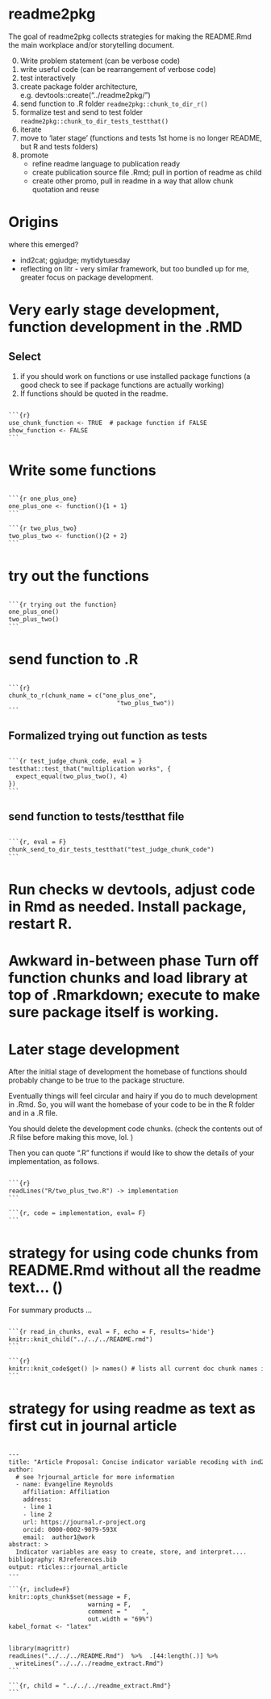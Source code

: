 
<!-- README.md is generated from README.Rmd. Please edit that file -->

# readme2pkg

<!-- badges: start -->

<!-- badges: end -->

The goal of readme2pkg collects strategies for making the README.Rmd the
main workplace and/or storytelling document.

0.  Write problem statement (can be verbose code)
1.  write useful code (can be rearrangement of verbose code)
2.  test interactively
3.  create package folder architecture,
    e.g. devtools::create(“../readme2pkg/”)
4.  send function to .R folder `readme2pkg::chunk_to_dir_r()`
5.  formalize test and send to test folder
    `readme2pkg::chunk_to_dir_tests_testthat()`
6.  iterate
7.  move to ‘later stage’ (functions and tests 1st home is no longer
    README, but R and tests folders)
8.  promote
      - refine readme language to publication ready
      - create publication source file .Rmd; pull in portion of readme
        as child
      - create other promo, pull in readme in a way that allow chunk
        quotation and reuse

# Origins

where this emerged?

  - ind2cat; ggjudge; mytidytuesday
  - reflecting on litr - very similar framework, but too bundled up for
    me, greater focus on package development.

# Very early stage development, function development in the .RMD

## Select

1)  if you should work on functions or use installed package functions
    (a good check to see if package functions are actually working)
2)  If functions should be quoted in the readme.

<!-- end list -->

```` default

```{r}
use_chunk_function <- TRUE  # package function if FALSE
show_function <- FALSE
```
````

# Write some functions

```` default

```{r one_plus_one}
one_plus_one <- function(){1 + 1}
```

```{r two_plus_two}
two_plus_two <- function(){2 + 2}
```
````

# try out the functions

```` default

```{r trying out the function}
one_plus_one()
two_plus_two()
```
````

# send function to .R

```` default

```{r}
chunk_to_r(chunk_name = c("one_plus_one", 
                              "two_plus_two"))
```
````

## Formalized trying out function as tests

```` default

```{r test_judge_chunk_code, eval = }
testthat::test_that("multiplication works", {
  expect_equal(two_plus_two(), 4)
})
```
````

## send function to tests/testthat file

```` default

```{r, eval = F}
chunk_send_to_dir_tests_testthat("test_judge_chunk_code")
```
````

# Run checks w devtools, adjust code in Rmd as needed. Install package, restart R.

# Awkward in-between phase Turn off function chunks and load library at top of .Rmarkdown; execute to make sure package itself is working.

# Later stage development

After the initial stage of development the homebase of functions should
probably change to be true to the package structure.

Eventually things will feel circular and hairy if you do to much
development in .Rmd. So, you will want the homebase of your code to be
in the R folder and in a .R file.

You should delete the development code chunks. (check the contents out
of .R filse before making this move, lol. )

Then you can quote “.R” functions if would like to show the details of
your implementation, as follows.

```` default

```{r}
readLines("R/two_plus_two.R") -> implementation
```

```{r, code = implementation, eval= F}
```
````

# strategy for using code chunks from README.Rmd without all the readme text… ()

For summary products …

```` default

```{r read_in_chunks, eval = F, echo = F, results='hide'}
knitr::knit_child("../../../README.rmd")
```

```{r}
knitr::knit_code$get() |> names() # lists all current doc chunk names including from child README.rmd
```
````

# strategy for using readme as text as first cut in journal article

```` default

---
title: "Article Proposal: Concise indicator variable recoding with ind2cat"
author:
  # see ?rjournal_article for more information
  - name: Evangeline Reynolds
    affiliation: Affiliation
    address:
    - line 1
    - line 2
    url: https://journal.r-project.org
    orcid: 0000-0002-9079-593X
    email:  author1@work
abstract: >
  Indicator variables are easy to create, store, and interpret....
bibliography: RJreferences.bib
output: rticles::rjournal_article
---

```{r, include=F}
knitr::opts_chunk$set(message = F, 
                      warning = F, 
                      comment = "    ", 
                      out.width = "69%")
kabel_format <- "latex"


library(magrittr)
readLines("../../../README.Rmd")  %>%  .[44:length(.)] %>% 
  writeLines("../../../readme_extract.Rmd")
```

```{r, child = "../../../readme_extract.Rmd"}
```
````
